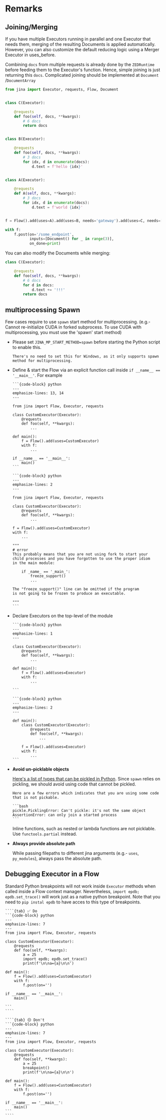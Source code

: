 # Remarks


## Joining/Merging

If you have multiple Executors running in parallel and one Executor that needs them, merging of the 
resulting Documents is applied automatically. However, you can also customize the default reducing logic using a Merger Executor in uses_before.

Combining `docs` from multiple requests is already done by the `ZEDRuntime` before feeding them to the Executor's
function. Hence, simple joining is just returning this `docs`. Complicated joining should be implemented at `Document`
/`DocumentArray`

```python
from jina import Executor, requests, Flow, Document


class C(Executor):

    @requests
    def foo(self, docs, **kwargs):
        # 6 docs
        return docs


class B(Executor):

    @requests
    def foo(self, docs, **kwargs):
        # 3 docs
        for idx, d in enumerate(docs):
            d.text = f'hello {idx}'


class A(Executor):

    @requests
    def A(self, docs, **kwargs):
        # 3 docs
        for idx, d in enumerate(docs):
            d.text = f'world {idx}'


f = Flow().add(uses=A).add(uses=B, needs='gateway').add(uses=C, needs=['executor0', 'executor1'])

with f:
    f.post(on='/some_endpoint',
           inputs=[Document() for _ in range(3)],
           on_done=print)
```

You can also modify the Documents while merging:

```python
class C(Executor):

    @requests
    def foo(self, docs, **kwargs):
        # 6 docs
        for d in docs:
            d.text += '!!!'
        return docs
```


## multiprocessing Spawn

Few cases require to use `spawn` start method for multiprocessing. 
(e.g.- Cannot re-initialize CUDA in forked subprocess. To use CUDA with multiprocessing, you must use the 'spawn' start method)

- Please set `JINA_MP_START_METHOD=spawn` before starting the Python script to enable this.

    ````{hint}
    There's no need to set this for Windows, as it only supports spawn method for multiprocessing. 
    ````

- Define & start the Flow via an explicit function call inside `if __name__ == '__main__'`. For example

    ````{tab} ✅ Do
    ```{code-block} python
    ---
    emphasize-lines: 13, 14
    ---

    from jina import Flow, Executor, requests

    class CustomExecutor(Executor):
        @requests
        def foo(self, **kwargs):
            ...

    def main():
        f = Flow().add(uses=CustomExecutor)
        with f:
            ...

    if __name__ == '__main__':
        main()
    ```
    ````

    ````{tab} 😔 Don't
    ```{code-block} python
    ---
    emphasize-lines: 2
    ---

    from jina import Flow, Executor, requests

    class CustomExecutor(Executor):
        @requests
        def foo(self, **kwargs):
            ...

    f = Flow().add(uses=CustomExecutor)
    with f:
        ...

    """
    # error
    This probably means that you are not using fork to start your
    child processes and you have forgotten to use the proper idiom
    in the main module:

        if _name_ == '_main_':
            freeze_support()
            ...

    The "freeze_support()" line can be omitted if the program
    is not going to be frozen to produce an executable.

    """
    ```

    ````

- Declare Executors on the top-level of the module 

    ````{tab} ✅ Do
    ```{code-block} python
    ---
    emphasize-lines: 1
    ---

    class CustomExecutor(Executor):
        @requests
        def foo(self, **kwargs):
            ...

    def main():
        f = Flow().add(uses=Executor)
        with f:
            ...

    ```
    ````

    ````{tab} 😔 Don't
    ```{code-block} python
    ---
    emphasize-lines: 2
    ---

    def main():
        class CustomExecutor(Executor):
            @requests
            def foo(self, **kwargs):
                ...

        f = Flow().add(uses=Executor)
        with f:
            ...
    ```
    ````

- **Avoid un-picklable objects**

    [Here's a list of types that can be pickled in Python](https://docs.python.org/3/library/pickle.html#what-can-be-pickled-and-unpickled). Since `spawn` relies on pickling, we should avoid using code that cannot be pickled.

    ````{hint}
    Here are a few errors which indicates that you are using some code that is not pickable.

    ```bash
    pickle.PicklingError: Can't pickle: it's not the same object
    AssertionError: can only join a started process
    ```

    ````

    Inline functions, such as nested or lambda functions are not picklable. Use `functools.partial` instead.

- **Always provide absolute path**

    While passing filepaths to different jina arguments (e.g.- `uses`, `py_modules`), always pass the absolute path.





## Debugging Executor in a Flow

Standard Python breakpoints will not work inside `Executor` methods when called inside a Flow context manager. Nevertheless, `import epdb; epdb.set_trace()` will work just as a native python breakpoint. Note that you need to `pip instal epdb` to have acces to this type of breakpoints.


    ````{tab} ✅ Do
    ```{code-block} python
    ---
    emphasize-lines: 7
    ---
    from jina import Flow, Executor, requests
     
    class CustomExecutor(Executor):
        @requests
        def foo(self, **kwargs):
            a = 25
            import epdb; epdb.set_trace() 
            print(f'\n\na={a}\n\n')
     
    def main():
        f = Flow().add(uses=CustomExecutor)
        with f:
            f.post(on='')

    if __name__ == '__main__':
        main()

    ```
    ````

    ````{tab} 😔 Don't
    ```{code-block} python
    ---
    emphasize-lines: 7
    ---
    from jina import Flow, Executor, requests
     
    class CustomExecutor(Executor):
        @requests
        def foo(self, **kwargs):
            a = 25
            breakpoint()
            print(f'\n\na={a}\n\n')
     
    def main():
        f = Flow().add(uses=CustomExecutor)
        with f:
            f.post(on='')
     
    if __name__ == '__main__':
        main()
    ```
    ````





